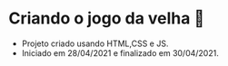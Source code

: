 # Criando o jogo da velha :orange_book:

* Projeto criado usando HTML,CSS e JS.
* Iniciado em 28/04/2021 e finalizado em 30/04/2021.



